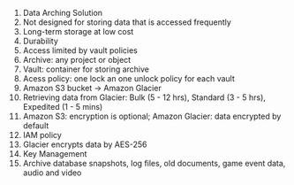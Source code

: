 1. Data Arching Solution
2. Not designed for storing data that is accessed frequently
3. Long-term storage at low cost
4. Durability
5. Access limited by vault policies 
6. Archive: any project or object
7. Vault: container for storing archive
8. Acess policy: one lock an one unlock policy for each vault
9. Amazon S3 bucket -> Amazon Glacier
10. Retrieving data from Glacier: Bulk (5 - 12 hrs), Standard (3 - 5 hrs), Expedited (1 - 5 mins) 
11. Amazon S3: encryption is optional; Amazon Glacier: data encrypted by default
13. IAM policy 
12. Glacier encrypts data by AES-256
13. Key Management
14. Archive database snapshots, log files, old documents, game event data, audio and video


